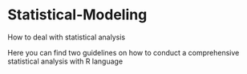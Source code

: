 # Statistical-Modeling
How to deal with statistical analysis

Here you can find two guidelines on how to conduct a comprehensive statistical analysis with R language

